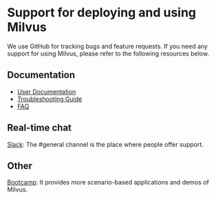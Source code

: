 # Support for deploying and using Milvus

We use GitHub for tracking bugs and feature requests. If you need any support for using Milvus, please refer to the following resources below.

## Documentation
-   [User Documentation](https://www.milvus.io/docs/install_milvus.md)
-   [Troubleshooting Guide](https://www.milvus.io/docs/troubleshoot.md)
-   [FAQ](https://www.milvus.io/docs/operational_faq.md)


## Real-time chat
[Slack](https://join.slack.com/t/milvusio/shared_invite/enQtNzY1OTQ0NDI3NjMzLWNmYmM1NmNjOTQ5MGI5NDhhYmRhMGU5M2NhNzhhMDMzY2MzNDdlYjM5ODQ5MmE3ODFlYzU3YjJkNmVlNDQ2ZTk): The #general channel is the place where people offer support.

## Other
[Bootcamp](https://github.com/milvus-io/bootcamp): It provides more scenario-based applications and demos of Milvus.
